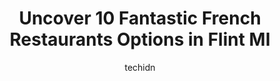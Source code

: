 ---
layout: ampstory
image: https://i0.wp.com/www.depkes.org/wp-content/uploads/2023/06/french-restaurants-0-in-flint-mi-1685854761.jpeg?resize=640,853
author: techidn
featured: false
description: Discover the impressive array of French Restaurants options in Flint MI, where you can find 10 of the largest French Restaurants establishments in the area. From renowned classics to hidden 
title: Uncover 10 Fantastic French Restaurants Options in Flint MI
cover:
   title: Uncover 10 Fantastic French Restaurants Options in Flint MI
   subtitle: Rickpate
   background: https://www.depkes.org/wp-content/uploads/2023/06/french-restaurants-0-in-flint-mi-1685854761.jpeg

pages: 
 - layout: thirds
   top: <h1>#1 French Toast Bistro Plymouth</h1>
   bottom: "<p>Went here on the morning of New Years Day in 2021 with friends. Ive been to both this location and the Canton one and theyre both great. The wait was pretty long, but i</p>"
   background: https://www.depkes.org/wp-content/uploads/2023/06/french-restaurants-1-in-flint-mi-1685854761.jpeg
   backgroundblur: true
 - layout: thirds
   top: <h1>#2 West Side Diner</h1>
   bottom: "<p>Total gem of a diner. I got the fish and chips with a cup of chicken dumpling soup and my husband got the 1/3 lb burger with fries and a shake (for $10!). My soup was AMA</p>"
   background: https://www.depkes.org/wp-content/uploads/2023/06/french-restaurants-2-in-flint-mi-1685854761.jpeg
   cta:
      link: https://www.depkes.org/blog/uncover-10-fantastic-french-restaurants-options-in-flint-mi/
      text: Uncover 10 Fantastic French Restaurants Options in Flint MI
 - layout: thirds
   top: <h1>#3 Blondies Food & Spirits</h1>
   bottom: "<p>2520 W Hill Rd, Flint, MI 48507, United States</p>"
   background: https://www.depkes.org/wp-content/uploads/2023/06/french-restaurants-3-in-flint-mi-1685854762.jpeg
   cta:
      link: https://www.depkes.org/blog/uncover-10-fantastic-french-restaurants-options-in-flint-mi/
      text: Uncover 10 Fantastic French Restaurants Options in Flint MI
 - layout: thirds
   top: <h1>#4 Bob Evans</h1>
   bottom: "<p>3267 Miller Rd (Miller Rd @ I-75, Flint, MI 48507, United States</p>"
   background: https://images.unsplash.com/photo-1540457036297-448b6b99e91c?ixlib=rb-4.0.3&ixid=MnwxMjA3fDB8MHxwaG90by1wYWdlfHx8fGVufDB8fHx8&auto=format&fit=crop&w=640&h=853&q=80
   cta:
      link: https://www.depkes.org/blog/uncover-10-fantastic-french-restaurants-options-in-flint-mi/
      text: Uncover 10 Fantastic French Restaurants Options in Flint MI
 - layout: thirds
   top: <h1>#5 Flint Crepe Company</h1>
   bottom: "<p>555 Saginaw St, Flint, MI 48502, United States</p>"
   background: https://images.unsplash.com/photo-1620421680010-0766ff230392?ixlib=rb-4.0.3&ixid=MnwxMjA3fDB8MHxwaG90by1wYWdlfHx8fGVufDB8fHx8&auto=format&fit=crop&w=640&h=853&q=80
   cta:
      link: https://www.depkes.org/blog/uncover-10-fantastic-french-restaurants-options-in-flint-mi/
      text: Uncover 10 Fantastic French Restaurants Options in Flint MI
 - layout: thirds
   top: <h1>#6 Grandmas Recipes</h1>
   bottom: "<p>3538 Richfield Rd, Flint, MI 48506, United States</p>"
   background: https://images.unsplash.com/photo-1533998839656-76f5e4b2bccb?ixlib=rb-4.0.3&ixid=MnwxMjA3fDB8MHxwaG90by1wYWdlfHx8fGVufDB8fHx8&auto=format&fit=crop&w=640&h=853&q=80
   cta:
      link: https://www.depkes.org/blog/uncover-10-fantastic-french-restaurants-options-in-flint-mi/
      text: Uncover 10 Fantastic French Restaurants Options in Flint MI
 - layout: thirds
   top: <h1>#7 La Crepe du Jour</h1>
   bottom: "<p>925 S Main St H7, Frankenmuth, MI 48734, United States</p>"
   background: https://images.unsplash.com/photo-1580610447943-1bfbef5efe07?ixlib=rb-4.0.3&ixid=MnwxMjA3fDB8MHxwaG90by1wYWdlfHx8fGVufDB8fHx8&auto=format&fit=crop&w=640&h=853&q=80
   cta:
      link: https://www.depkes.org/blog/uncover-10-fantastic-french-restaurants-options-in-flint-mi/
      text: Uncover 10 Fantastic French Restaurants Options in Flint MI
 - layout: thirds
   middle: Continue reading...
   background: https://images.unsplash.com/photo-1547366785-564103df7e13?ixlib=rb-4.0.3&ixid=MnwxMjA3fDB8MHxwaG90by1wYWdlfHx8fGVufDB8fHx8&auto=format&fit=crop&w=640&h=853&q=80
   cta:
      link: https://www.depkes.org/blog/uncover-10-fantastic-french-restaurants-options-in-flint-mi/
      text: Uncover 10 Fantastic French Restaurants Options in Flint MI
      
---